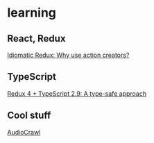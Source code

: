 # learning
## React, Redux
[Idiomatic Redux: Why use action creators?](https://blog.isquaredsoftware.com/2016/10/idiomatic-redux-why-use-action-creators/)
## TypeScript
[Redux 4 + TypeScript 2.9: A type-safe approach](https://resir014.xyz/posts/2018/07/06/redux-4-plus-typescript/)
## Cool stuff
[AudioCrawl](http://audiocrawl.co/)
